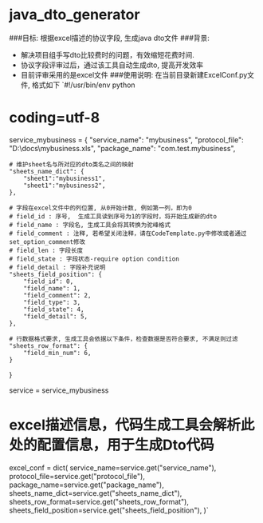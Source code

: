 # java_dto_generator
###目标:
  根据excel描述的协议字段, 生成java dto文件
###背景:
  * 解决项目组手写dto比较费时的问题，有效缩短花费时间. 
  * 协议字段评审过后，通过该工具自动生成dto, 提高开发效率
  * 目前评审采用的是excel文件
###使用说明:
在当前目录新建ExcelConf.py文件, 格式如下
`#!/usr/bin/env python
# coding=utf-8

service_mybusiness = {
    "service_name": "mybusiness",
    "protocol_file": "D:\docs\mybusiness.xls",
    "package_name": "com.test.mybusiness",

    # 维护sheet名与所对应的dto类名之间的映射
    "sheets_name_dict": {
        "sheet1":"mybusiness1",
        "sheet1":"mybusiness2",
    },

    # 字段在excel文件中的列位置, 从0开始计数, 例如第一列，即为0
    # field_id : 序号,  生成工具读到序号为1的字段时，将开始生成新的dto
    # field_name : 字段名, 生成工具会将其转换为驼峰格式
    # field_comment : 注释, 若希望关闭注释，请在CodeTemplate.py中修改或者通过set_option_comment修改
    # field_len : 字段长度
    # field_state : 字段状态-require option condition
    # field_detail : 字段补充说明
    "sheets_field_position": {
        "field_id": 0,
        "field_name": 1,
        "field_comment": 2,
        "field_type": 3,
        "field_state": 4,
        "field_detail": 5,
    },

    # 行数据格式要求, 生成工具会依据以下条件，检查数据是否符合要求, 不满足则过滤
    "sheets_row_format": {
        "field_min_num": 6,
    }
}

service = service_mybusiness

# excel描述信息，代码生成工具会解析此处的配置信息，用于生成Dto代码
excel_conf = dict(
        service_name=service.get("service_name"),
        protocol_file=service.get("protocol_file"),
        package_name=service.get("package_name"),
        sheets_name_dict=service.get("sheets_name_dict"),
        sheets_row_format=service.get("sheets_row_format"),
        sheets_field_position=service.get("sheets_field_position"),
)`

